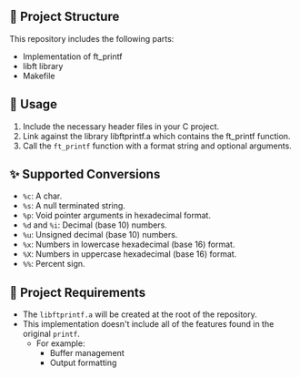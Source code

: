 ## 📁 Project Structure

This repository includes the following parts:
- Implementation of ft_printf
- libft library
- Makefile

## 🚀 Usage

1. Include the necessary header files in your C project.
2. Link against the library libftprintf.a which contains the ft_printf function.
3. Call the `ft_printf` function with a format string and optional arguments.

## ✨ Supported Conversions

- `%c`: A char.
- `%s`: A null terminated string.
- `%p`: Void pointer arguments in hexadecimal format.
- `%d` and `%i`: Decimal (base 10) numbers.
- `%u`: Unsigned decimal (base 10) numbers.
- `%x`: Numbers in lowercase hexadecimal (base 16) format.
- `%X`:  Numbers in uppercase hexadecimal (base 16) format.
- `%%`: Percent sign.

## 📜 Project Requirements

- The `libftprintf.a` will be created at the root of the repository.
- This implementation doesn't include all of the features found in the original `printf`.
  - For example:
    - Buffer management
    - Output formatting
